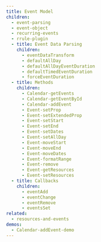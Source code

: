 ```yaml
---
title: Event Model
children:
  - event-parsing
  - event-object
  - recurring-events
  - rrule-plugin
  - title: Event Data Parsing
    children:
      - eventDataTransform
      - defaultAllDay
      - defaultAllDayEventDuration
      - defaultTimedEventDuration
      - forceEventDuration
  - title: Methods
    children:
      - Calendar-getEvents
      - Calendar-getEventById
      - Calendar-addEvent
      - Event-setProp
      - Event-setExtendedProp
      - Event-setStart
      - Event-setEnd
      - Event-setDates
      - Event-setAllDay
      - Event-moveStart
      - Event-moveEnd
      - Event-moveDates
      - Event-formatRange
      - Event-remove
      - Event-getResources
      - Event-setResources
  - title: Callbacks
    children:
      - eventAdd
      - eventChange
      - eventRemove
      - eventsSet
related:
  - resources-and-events
demos:
  - Calendar-addEvent-demo
---
```

